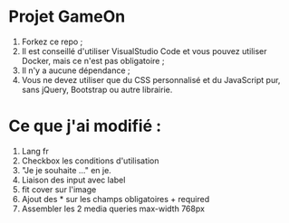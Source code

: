 # Projet GameOn
1. Forkez ce repo ;
2. Il est conseillé d'utiliser VisualStudio Code et vous pouvez utiliser Docker, mais ce n'est pas obligatoire ;
3. Il n'y a aucune dépendance ;
4. Vous ne devez utiliser que du CSS personnalisé et du JavaScript pur, sans jQuery, Bootstrap ou autre librairie.

# Ce que j'ai modifié :
1. Lang fr
2. Checkbox les conditions d'utilisation
3. "Je je souhaite ..." en je.
4. Liaison des input avec label
5. fit cover sur l'image
6. Ajout des * sur les champs obligatoires + required
7. Assembler les 2 media queries max-width 768px